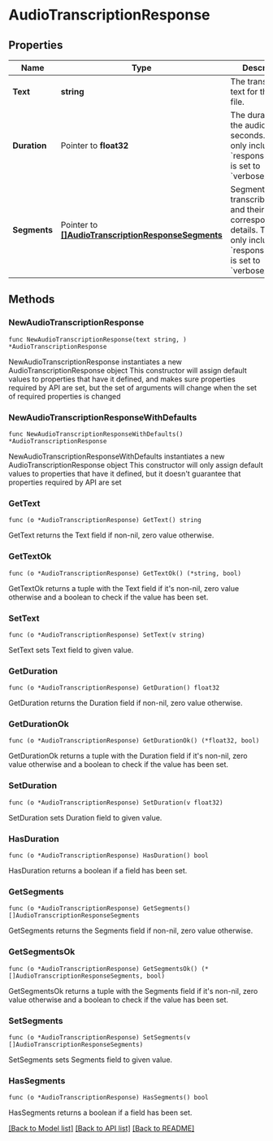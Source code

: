 # AudioTranscriptionResponse

## Properties

Name | Type | Description | Notes
------------ | ------------- | ------------- | -------------
**Text** | **string** | The transcribed text for the audio file. | 
**Duration** | Pointer to **float32** | The duration of the audio file in seconds. This is only included if &#x60;response_format&#x60; is set to &#x60;verbose_json&#x60;. | [optional] 
**Segments** | Pointer to [**[]AudioTranscriptionResponseSegments**](AudioTranscriptionResponseSegments.md) | Segments of the transcribed text and their corresponding details. This is only included if &#x60;response_format&#x60; is set to &#x60;verbose_json&#x60;. | [optional] 

## Methods

### NewAudioTranscriptionResponse

`func NewAudioTranscriptionResponse(text string, ) *AudioTranscriptionResponse`

NewAudioTranscriptionResponse instantiates a new AudioTranscriptionResponse object
This constructor will assign default values to properties that have it defined,
and makes sure properties required by API are set, but the set of arguments
will change when the set of required properties is changed

### NewAudioTranscriptionResponseWithDefaults

`func NewAudioTranscriptionResponseWithDefaults() *AudioTranscriptionResponse`

NewAudioTranscriptionResponseWithDefaults instantiates a new AudioTranscriptionResponse object
This constructor will only assign default values to properties that have it defined,
but it doesn't guarantee that properties required by API are set

### GetText

`func (o *AudioTranscriptionResponse) GetText() string`

GetText returns the Text field if non-nil, zero value otherwise.

### GetTextOk

`func (o *AudioTranscriptionResponse) GetTextOk() (*string, bool)`

GetTextOk returns a tuple with the Text field if it's non-nil, zero value otherwise
and a boolean to check if the value has been set.

### SetText

`func (o *AudioTranscriptionResponse) SetText(v string)`

SetText sets Text field to given value.


### GetDuration

`func (o *AudioTranscriptionResponse) GetDuration() float32`

GetDuration returns the Duration field if non-nil, zero value otherwise.

### GetDurationOk

`func (o *AudioTranscriptionResponse) GetDurationOk() (*float32, bool)`

GetDurationOk returns a tuple with the Duration field if it's non-nil, zero value otherwise
and a boolean to check if the value has been set.

### SetDuration

`func (o *AudioTranscriptionResponse) SetDuration(v float32)`

SetDuration sets Duration field to given value.

### HasDuration

`func (o *AudioTranscriptionResponse) HasDuration() bool`

HasDuration returns a boolean if a field has been set.

### GetSegments

`func (o *AudioTranscriptionResponse) GetSegments() []AudioTranscriptionResponseSegments`

GetSegments returns the Segments field if non-nil, zero value otherwise.

### GetSegmentsOk

`func (o *AudioTranscriptionResponse) GetSegmentsOk() (*[]AudioTranscriptionResponseSegments, bool)`

GetSegmentsOk returns a tuple with the Segments field if it's non-nil, zero value otherwise
and a boolean to check if the value has been set.

### SetSegments

`func (o *AudioTranscriptionResponse) SetSegments(v []AudioTranscriptionResponseSegments)`

SetSegments sets Segments field to given value.

### HasSegments

`func (o *AudioTranscriptionResponse) HasSegments() bool`

HasSegments returns a boolean if a field has been set.


[[Back to Model list]](../README.md#documentation-for-models) [[Back to API list]](../README.md#documentation-for-api-endpoints) [[Back to README]](../README.md)


